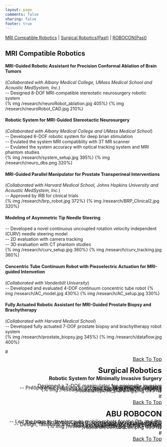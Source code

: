 ```yaml
---
layout: page
comments: false
sharing: false
footer: true
---
```


<a name="TOP"></a>
[MRI Compatible Robotics](#MRI)  |  [Surgical Robotics(Past)](#Surgical)  |  [ROBOCON(Past)](#ROBOCON)

<a name="MRI"></a>

## MRI Compatible Robotics
#### MRI-Guided Robotic Assistant for Precision Conformal Ablation of Brain Tumors  
(_Collaborated with Albany Medical College, UMass Medical School and Acoustic MedSystem, Inc._)  
 -- Designed 8-DOF MRI-compatible stereotatic neurosurgery robotic system  
{% img /research/neuroRobot_ablation.jpg 405%}  {% img /research/neuroRobot_CAD.jpg 210%}

#### Robotic System for MRI-Guided Stereotactic Neurosurgery  
(_Collaborated with Albany Medical College and UMass Medical School_)  
 -- Developed 6-DOF robotic system for deep brian stimulation  
 -- Evulated the system MRI compatiblity with 3T MR scanner  
 -- Evulated the system accuracy with optical tracking system and MRI phantom studies  
{% img /research/system_setup.jpg 395%}	{% img /research/neuro_dbs.png 320%}

#### MRI-Guided Parallel Manipulator for Prostate Transperineal Interventions  
(_Collaborated with Harvard Medical School, Johns Hopkins University and Acoustic MedSystem, Inc._)  
 -- Approved by IRB for clinical trials  
{% img /research/brp_robot.jpg 372%}	{% img /research/BRP_Clinical2.jpg 320%}

#### Modeling of Asymmetric Tip Needle Steering  
 -- Developed a novel continuous uncoupled rotation velocity independent (CURV) needle steering model  
 -- 2D evaluation with camera tracking  
 -- 3D evaluation with CT phantom studies  
{% img /research/curv_setup.jpg 360%}	{% img /research/curv_tracking.jpg 360%}

#### Concentric Tube Continuum Robot with Piezoelectric Actuation for MRI-guided Intenvetion  
(_Collaborated with Vanderbilt University_)  
 -- Developed and evaluated 4-DOF continuum concentric tube robot 
{% img /research/AC_model.jpg 430%}	{% img /research/AC_setup.jpg 330%}

#### Fully Actuated Robotic Assistant for MRI-Guided Prostate Biopsy and Brachytherapy  
(_Collaborated with Harvard Medical School_)  
 -- Developed fully actuated 7-DOF prostate biopsy and brachytherapy robot system  
{% img /research/prostate_biopsy.jpg 345%} {% img /research/dataflow.jpg 400%}

#<div style="text-align:right;line-height:3px;"><font size="3">[Back To Top](#TOP)

<a name="Surgical"></a>

## Surgical Robotics  
#### Robotic System for Minimally Invasive Surgery  
 -- Designed a 7-DOF manipulator for minimally invasive laparascopic surgery  
 -- Preoperative planning to achieve the operation of collision avoidance and high dexterity  
{% img /research/surgical_robot.jpg 280%} {% img /research/pose_planning.png 395%}  


#<div style="text-align:right;line-height:3px;"><font size="3">[Back To Top](#TOP)

<a name="ROBOCON"></a>

## ABU ROBOCON 
#### 
 -- Led the team to develop auto mobile robots for the 7th and 8th Asia-Pacific Robot Contest, sponsored by the Asia-Pacific Broadcasting Union (ABU)  
 -- Design, fabricate and test a series of auto mobile robots that fulfil the requirements of the contests  
{% img /research/08Robocon.jpg 320%} {% img /research/09Robocon.png 400%}  



#<div style="text-align:right;line-height:3px;"><font size="3">[Back To Top](#TOP)